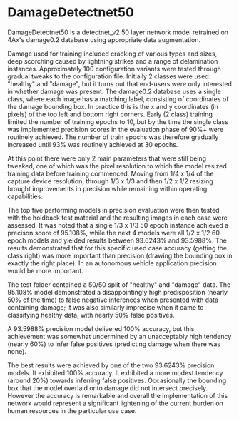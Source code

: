 # DamageDetectnet50

DamageDetectnet50 is a detectnet_v2 50 layer network model retrained on 4Ax's damage0.2 database using appropriate data augmentation.

Damage used for training included cracking of various types and sizes, deep scorching caused by lightning strikes and a range of delamination 
instances. Approximately 100 configuration variants were tested through gradual tweaks to the configuration file. Initially 2 classes were used:
"healthy" and "damage", but it turns out that end-users were only interested in whether damage was present. The damage0.2 database uses a single 
class, where each image has a matching label, consisting of coordinates of the damage bounding box. In practice this is the x and y coordinates 
(in pixels) of the top left and bottom right corners. Early (2 class) training limited the number of training epochs to 10, but by the time the 
single class was implemented precision scores in the evaluation phase of 90%+ were routinely achieved. The number of train epochs was therefore 
gradually increased until 93% was routinely achieved at 30 epochs. 

At this point there were only 2 main parameters that were still being tweaked, one of which was the pixel resolution to which the model resized 
training data before training commenced. Moving from 1/4 x 1/4 of the capture device resolution, through 1/3 x 1/3 and then 1/2 x 1/2 resizing 
brought improvements in precision while remaining within operating capabilities. 

The top five performing models in precision evaluation were then tested with the holdback test material and the resulting images in each case 
were assessed. It was noted that a single 1/3 x 1/3 50 epoch instance achieved a precison score of 95.108%, while the next 4 models were all 
1/2 x 1/2 60 epoch models and yielded results between 93.6243% and 93.5988%. The results demonstrated that for this specific used case accuracy 
(getting the class right) was more important than precision (drawing the bounding box in exactly the right place). In an autonomous vehicle 
application precision would be more important.

The test folder contained a 50/50 split of "healthy" and "damage" data. The 95.108% model demonstrated a disappointingly high predisposition 
(nearly 50% of the time) to false negative inferences when presented with data containing damage; it was also similarly imprecise when it came 
to classifying healthy data, with nearly 50% false positives.

A 93.5988% precision model delivered 100% accuracy, but this achievement was somewhat undermined by an unacceptably high tendency (nearly 60%) 
to infer false positives (predicting damage when there was none).

The best results were achieved by one of the two 93.6243% precision models. It exhibited 100% accuracy. It exhibited a more modest tendency 
(around 20%) towards inferring false positives. Occasionally the bounding box that the model overlaid onto damage did not intersect precisely. 
However the accuracy is remarkable and overall the implementation of this network would represent a significant lightening of the current burden 
on human resources in the particular use case.
